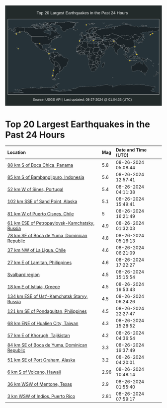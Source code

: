 ![Map](./map.png)

# Top 20 Largest Earthquakes in the Past 24 Hours

| Location | Mag | Date and Time (UTC) |
|:---|:---|:---|
| [88 km S of Boca Chica, Panama](https://earthquake.usgs.gov/earthquakes/eventpage/us7000n9fn) | 5.8 | 08-26-2024 05:08:44 |
| [85 km S of Bambanglipuro, Indonesia](https://earthquake.usgs.gov/earthquakes/eventpage/us7000n9hl) | 5.6 | 08-26-2024 12:57:41 |
| [52 km W of Sines, Portugal](https://earthquake.usgs.gov/earthquakes/eventpage/us7000n9fh) | 5.4 | 08-26-2024 04:11:38 |
| [102 km SSE of Sand Point, Alaska](https://earthquake.usgs.gov/earthquakes/eventpage/us6000nmvh) | 5.1 | 08-26-2024 15:49:41 |
| [81 km W of Puerto Cisnes, Chile](https://earthquake.usgs.gov/earthquakes/eventpage/us6000nmw5) | 5 | 08-26-2024 16:21:49 |
| [61 km ESE of Petropavlovsk-Kamchatsky, Russia](https://earthquake.usgs.gov/earthquakes/eventpage/us7000n9f7) | 4.9 | 08-26-2024 01:32:03 |
| [78 km SE of Boca de Yuma, Dominican Republic](https://earthquake.usgs.gov/earthquakes/eventpage/pr2024239000) | 4.8 | 08-26-2024 05:16:13 |
| [37 km NW of La Ligua, Chile](https://earthquake.usgs.gov/earthquakes/eventpage/us7000n9fz) | 4.6 | 08-26-2024 06:21:09 |
| [27 km E of Lamitan, Philippines](https://earthquake.usgs.gov/earthquakes/eventpage/us6000nmwu) | 4.6 | 08-26-2024 17:22:27 |
| [Svalbard region](https://earthquake.usgs.gov/earthquakes/eventpage/us6000nmvd) | 4.5 | 08-26-2024 15:15:54 |
| [18 km E of Istiaía, Greece](https://earthquake.usgs.gov/earthquakes/eventpage/us6000nmxi) | 4.5 | 08-26-2024 19:53:43 |
| [134 km ESE of Ust’-Kamchatsk Staryy, Russia](https://earthquake.usgs.gov/earthquakes/eventpage/us7000n9g4) | 4.5 | 08-26-2024 06:24:26 |
| [121 km SE of Pondaguitan, Philippines](https://earthquake.usgs.gov/earthquakes/eventpage/us6000nmyj) | 4.5 | 08-26-2024 22:27:47 |
| [68 km ENE of Hualien City, Taiwan](https://earthquake.usgs.gov/earthquakes/eventpage/us6000nmvg) | 4.3 | 08-26-2024 15:28:52 |
| [57 km E of Khorugh, Tajikistan](https://earthquake.usgs.gov/earthquakes/eventpage/us7000n9fk) | 4.2 | 08-26-2024 04:36:54 |
| [84 km SE of Boca de Yuma, Dominican Republic](https://earthquake.usgs.gov/earthquakes/eventpage/pr71458288) | 3.3 | 08-26-2024 19:37:49 |
| [51 km SE of Port Graham, Alaska](https://earthquake.usgs.gov/earthquakes/eventpage/ak024azbxyz7) | 3.2 | 08-26-2024 04:20:01 |
| [6 km S of Volcano, Hawaii](https://earthquake.usgs.gov/earthquakes/eventpage/hv74424202) | 2.96 | 08-26-2024 10:48:14 |
| [36 km WSW of Mentone, Texas](https://earthquake.usgs.gov/earthquakes/eventpage/tx2024qszo) | 2.9 | 08-26-2024 01:55:40 |
| [3 km WSW of Indios, Puerto Rico](https://earthquake.usgs.gov/earthquakes/eventpage/pr71458238) | 2.81 | 08-26-2024 07:59:17 |
